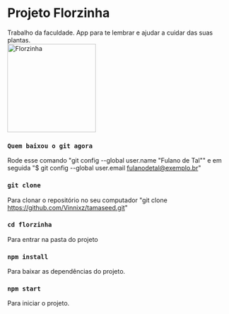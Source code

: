 # Projeto Florzinha

Trabalho da faculdade. App para te lembrar e ajudar a cuidar das suas plantas.<br>
<img src="https://media.giphy.com/media/v1.Y2lkPTc5MGI3NjExdzV0am1xdnMyOG15ZGhkczQ3ZmhncXRhZm92dW1hYmIyeGJtbTB6MSZlcD12MV9pbnRlcm5hbF9naWZfYnlfaWQmY3Q9Zw/XSTtrAN0rJfy/giphy.gif" alt="Florzinha" width="200" height="200">

### `Quem baixou o git agora`

Rode esse comando "git config --global user.name "Fulano de Tal"" e em seguida 
"$ git config --global user.email fulanodetal@exemplo.br"

### `git clone`

Para clonar o repositório no seu computador "git clone https://github.com/Vinnixz/tamaseed.git"

### `cd florzinha`

Para entrar na pasta do projeto

### `npm install`

Para baixar as dependências do projeto. 

### `npm start`

Para iniciar o projeto.

